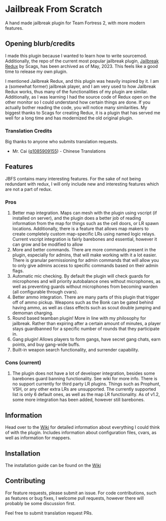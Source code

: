 # Jailbreak From Scratch
A hand made jailbreak plugin for Team Fortress 2, with more modern features.

## Opening blurb/credits
I made this plugin because I wanted to learn how to write sourcemod. Additionally, the repo of the current most popular jailbreak plugin, [Jailbreak Redux](https://github.com/Scags/TF2-Jailbreak-Redux) by Scags, has been archived as of May, 2023. This feels like a good time to release my own plugin.

I mentioned Jailbreak Redux, and this plugin was heavily inspired by it. I am a (somewhat former) jailbreak player, and I am very used to how Jailbreak Redux works, thus many of the functionalities of my plugin are similar. Additionally, as I was learning I had the source code of Redux open on the other monitor so I could understand how certain things are done. If you actually bother reading the code, you will notice many similarities. My biggest thanks to Scags for creating Redux, it is a plugin that has served me well for a long time and has modernized the old original plugin.

### Translation Credits
Big thanks to anyone who submits translation requests.
- Mr. Cai ([q1085909155](https://github.com/q1085909155)) - Chinese Translations

## Features
JBFS contains many interesting features. For the sake of not being redundant with redux, I will only include new and interesting features which are not a part of redux.

### Pros
1. Better map integration. Maps can mesh with the plugin using vscript (if installed on server), and the plugin does a better job of reading information from the map for things such as the cell doors, or LR spawn locations. Additionally, there is a feature that allows map makers to create completely custom map-specific LRs using named logic relays. Current vscript integration is fairly barebones and essential, however it can grow and be modified to allow 
2. More and better commands. There are more commands present in the plugin, especially for admins, that will make working with it a lot easier. There is granular permissioning for admin commands that will allow you to only give admins access to specific commands based on their admin flags.
3. Automatic mic checking. By default the plugin will check guards for microphones and will priority autobalance ones without microphones, as well as preventing guards without microphones from becoming warden (all configurable through cvars).
4. Better ammo integration. There are many parts of this plugin that trigger off of ammo pickup. Weapons such as the Bonk can be gated behind having ammo, as well as class effects such as scout double jumping and demoman charging.
5. Round based teamban plugin! More in line with my philosophy for jailbreak. Rather than expiring after a certain amount of minutes, a player stays guardbanned for a specific number of rounds that they participate in.
6. Gang plugin! Allows players to form gangs, have secret gang chats, earn points, and buy gang-wide buffs.
7. Built-in weapon search functionality, and surrender capability.

### Cons (current)
1. The plugin does not have a lot of developer integration, besides some barebones guard banning functionality. See wiki for more info. There is no support currently for third party LR plugins. Things such as Prophunt, VSH, or any other extra LRs are unsupported. The currently supported list is only 6 default ones, as well as the map LR functionality. As of v1.2, some more integration has been added, however still barebones.

## Information
Head over to the [Wiki](https://github.com/rsedxcftvgyhbujnkiqwe/TF2-Jailbreak-From-Scratch/wiki) for detailed information about everything I could think of with the plugin. Includes information about configuration files, cvars, as well as information for mappers.

## Installation
The installation guide can be found on the [Wiki](https://github.com/rsedxcftvgyhbujnkiqwe/TF2-Jailbreak-From-Scratch/wiki/Installation)

## Contributing
For feature requests, please submit an issue. For code contributions, such as features or bug fixes, I welcome pull requests, however there will probably be some discussion first.

Feel free to submit translation request PRs.
